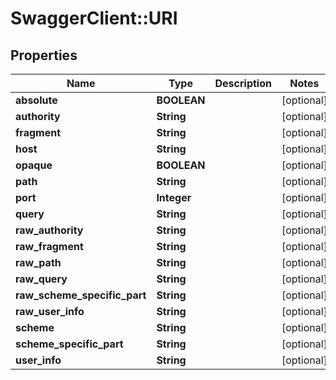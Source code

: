 # SwaggerClient::URI

## Properties
Name | Type | Description | Notes
------------ | ------------- | ------------- | -------------
**absolute** | **BOOLEAN** |  | [optional] 
**authority** | **String** |  | [optional] 
**fragment** | **String** |  | [optional] 
**host** | **String** |  | [optional] 
**opaque** | **BOOLEAN** |  | [optional] 
**path** | **String** |  | [optional] 
**port** | **Integer** |  | [optional] 
**query** | **String** |  | [optional] 
**raw_authority** | **String** |  | [optional] 
**raw_fragment** | **String** |  | [optional] 
**raw_path** | **String** |  | [optional] 
**raw_query** | **String** |  | [optional] 
**raw_scheme_specific_part** | **String** |  | [optional] 
**raw_user_info** | **String** |  | [optional] 
**scheme** | **String** |  | [optional] 
**scheme_specific_part** | **String** |  | [optional] 
**user_info** | **String** |  | [optional] 


